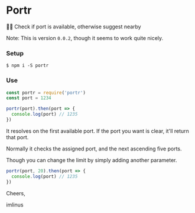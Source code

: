 # Portr

🌌🚪 Check if port is available, otherwise suggest nearby

Note: This is version `0.0.2`, though it seems to work quite nicely.


### Setup
```
$ npm i -S portr
```

### Use
```js
const portr = require('portr')
const port = 1234

portr(port).then(port => {
  console.log(port) // 1235
})
```

It resolves on the first available port. If the port you want is clear, it'll return that port.

Normally it checks the assigned port, and the next ascending five ports.

Though you can change the limit by simply adding another parameter.

```js
portr(port, 20).then(port => {
  console.log(port) // 1235
})
```


Cheers,

imlinus
